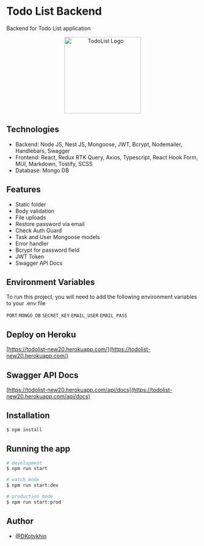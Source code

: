 # Todo List Backend

Backend for Todo List application

<p align="center">
  <a href="https://todolist-new20.herokuapp.com" target="blank"><img src="https://i.ibb.co/0XZYszD/icons8-microsoft-to-do-app-240.png" width="200" alt="TodoList Logo" /></a>
</p>

## Technologies

-   Backend: Node JS, Nest JS, Mongoose, JWT, Bcrypt, Nodemailer, Handlebars, Swagger
-   Frontend: React, Redux RTK Query, Axios, Typescript, React Hook Form, MUI, Markdown, Tostify, SCSS
-   Database: Mongo DB

## Features

-   Static folder
-   Body validation
-   File uploads
-   Restore password via email
-   Check Auth Guard
-   Task and User Mongoose models
-   Error handler
-   Bcrypt for password field
-   JWT Token
-   Swagger API Docs


## Environment Variables

To run this project, you will need to add the following environment variables to your .env file

`PORT`
`MONGO_DB` 
`SECRET_KEY`
`EMAIL_USER`
`EMAIL_PASS`


## Deploy on Heroku



  [https://todolist-new20.herokuapp.com/](https://todolist-new20.herokuapp.com/)

## Swagger API Docs

[https://todolist-new20.herokuapp.com/api/docs](https://todolist-new20.herokuapp.com/api/docs)

## Installation

```bash
$ npm install
```

## Running the app

```bash
# development
$ npm run start

# watch mode
$ npm run start:dev

# production mode
$ npm run start:prod
```

## Author

- [@DKotykhin](https://github.com/DKotykhin)
